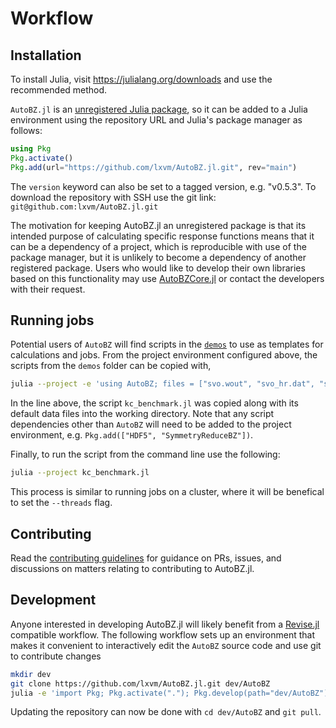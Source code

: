 # Workflow

## Installation

To install Julia, visit <https://julialang.org/downloads> and use the
recommended method.

`AutoBZ.jl` is an [unregistered Julia
package](https://pkgdocs.julialang.org/v1/managing-packages/#Adding-unregistered-packages),
so it can be added to a Julia environment using the repository URL and
Julia's package manager as follows:
```julia
using Pkg
Pkg.activate()
Pkg.add(url="https://github.com/lxvm/AutoBZ.jl.git", rev="main")
```
The `version` keyword can also be set to a tagged version, e.g. "v0.5.3".
To download the repository with SSH use the git link:
`git@github.com:lxvm/AutoBZ.jl.git`

The motivation for keeping AutoBZ.jl an unregistered package is that its
intended purpose of calculating specific response functions means that it can be
a dependency of a project, which is reproducible with use of the package
manager, but it is unlikely to become a dependency of another registered
package. Users who would like to develop their own libraries based on this
functionality may use [AutoBZCore.jl](https://github.com/lxvm/AutoBZCore.jl) or
contact the developers with their request.

## Running jobs

Potential users of `AutoBZ` will find scripts in the [`demos`](https://github.com/lxvm/AutoBZ.jl/tree/main/demos) to use as templates
for calculations and jobs. From the project environment configured above, the scripts from
the `demos` folder can be copied with,
```bash
julia --project -e 'using AutoBZ; files = ["svo.wout", "svo_hr.dat", "svo_r.dat", "kc_benchmark.jl"]; cp.(joinpath.(dirname(dirname(pathof(AutoBZ))), "demos", files), joinpath.(pwd(), files))'
```
In the line above, the script `kc_benchmark.jl` was copied along with its default
data files into the working directory. Note that any script
dependencies other than `AutoBZ` will need to be added to the project
environment, e.g. `Pkg.add(["HDF5", "SymmetryReduceBZ"])`.

Finally, to run the script from the command line use the following:
```bash
julia --project kc_benchmark.jl
```
This process is similar to running jobs on a cluster, where it will be benefical
to set the `--threads` flag.

## Contributing

Read the [contributing guidelines](https://github.com/lxvm/AutoBZ.jl/tree/main/CONTRIBUTING.md) for guidance on PRs, issues, and discussions on matters relating to contributing to AutoBZ.jl.

## Development

Anyone interested in developing AutoBZ.jl will likely benefit from a
[Revise.jl](https://timholy.github.io/Revise.jl/stable/) compatible workflow.
The following workflow sets up an environment that makes it convenient to
interactively edit the `AutoBZ` source code and use git to contribute changes
```bash
mkdir dev
git clone https://github.com/lxvm/AutoBZ.jl.git dev/AutoBZ
julia -e 'import Pkg; Pkg.activate("."); Pkg.develop(path="dev/AutoBZ")'
```
Updating the repository can now be done with `cd dev/AutoBZ` and `git pull`.

